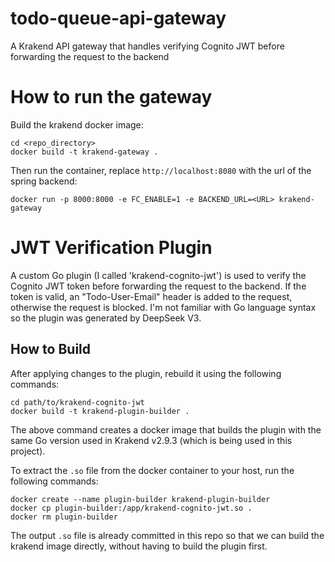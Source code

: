# todo-queue-api-gateway
A Krakend API gateway that handles verifying Cognito JWT before forwarding the request to the backend


# How to run the gateway

Build the krakend docker image:

```
cd <repo_directory>
docker build -t krakend-gateway .
```

Then run the container, replace `http://localhost:8080` with the url of the spring backend:

```
docker run -p 8000:8000 -e FC_ENABLE=1 -e BACKEND_URL=<URL> krakend-gateway
```

# JWT Verification Plugin

A custom Go plugin (I called 'krakend-cognito-jwt') is used to verify the Cognito JWT token before forwarding the request to the backend.
If the token is valid, an "Todo-User-Email" header is added to the request, otherwise the request is blocked.
I'm not familiar with Go language syntax so the plugin was generated by DeepSeek V3.

## How to Build

After applying changes to the plugin, rebuild it using the following commands:
```
cd path/to/krakend-cognito-jwt
docker build -t krakend-plugin-builder .
```

The above command creates a docker image that builds the plugin with the same Go version used in Krakend v2.9.3 (which is being used in this project).

To extract the `.so` file from the docker container to your host, run the following commands:
```
docker create --name plugin-builder krakend-plugin-builder
docker cp plugin-builder:/app/krakend-cognito-jwt.so .
docker rm plugin-builder
```

The output `.so` file is already committed in this repo so that we can build the krakend image directly, without having to build the plugin first.

